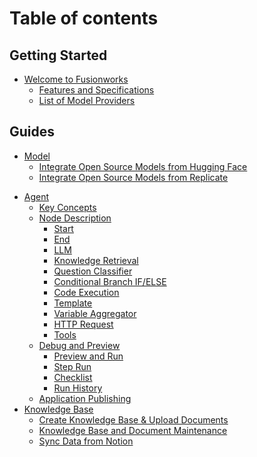 # Table of contents

## Getting Started

* [Welcome to Fusionworks](README.md)
  * [Features and Specifications](getting-started/readme/features-and-specifications.md)
  * [List of Model Providers](getting-started/readme/model-providers.md)
<!-- * [Cloud Services](getting-started/cloud.md) -->
<!-- * [Community Edition](getting-started/install-self-hosted/README.md)
  * [Deploy with Docker Compose](getting-started/install-self-hosted/docker-compose.md)
  * [Start with Local Source Code](getting-started/install-self-hosted/local-source-code.md)
  * [Start Frontend Docker Container Separately](getting-started/install-self-hosted/start-the-frontend-docker-container.md)
  * [Environment Variables Explanation](getting-started/install-self-hosted/environments.md)
  * [FAQs](getting-started/install-self-hosted/faqs.md) -->

## Guides

* [Model](guides/model-configuration/README.md)
  * [Integrate Open Source Models from Hugging Face](guides/model-configuration/hugging-face.md)
  * [Integrate Open Source Models from Replicate](guides/model-configuration/replicate.md)
<!-- * [Application Orchestration](guides/application-orchestrate/README.md)
  * [Create Application](guides/application-orchestrate/creating-an-application.md) -->
* [Agent](guides/agent/README.md)
  * [Key Concepts](guides/agent/key-concept.md)
  * [Node Description](guides/agent/node/README.md)
    * [Start](guides/agent/node/start.md)
    * [End](guides/agent/node/end.md)
    <!-- * [Direct Reply](guides/agent/node/answer.md) -->
    * [LLM](guides/agent/node/llm.md)
    * [Knowledge Retrieval](guides/agent/node/knowledge-retrieval.md)
    * [Question Classifier](guides/agent/node/question-classifier.md)
    * [Conditional Branch IF/ELSE](guides/agent/node/ifelse.md)
    * [Code Execution](guides/agent/node/code.md)
    * [Template](guides/agent/node/template.md)
    * [Variable Aggregator](guides/agent/node/variable-assigner.md)
    <!-- * [Iteration](guides/agent/node/iteration.md) -->
    <!-- * [Parameter Extraction](guides/agent/node/parameter-extractor.md) -->
    * [HTTP Request](guides/agent/node/http-request.md)
    * [Tools](guides/agent/node/tools.md)
  * [Debug and Preview](guides/agent/debug-and-preview/README.md)
    * [Preview and Run](guides/agent/debug-and-preview/yu-lan-yu-yun-hang.md)
    * [Step Run](guides/agent/debug-and-preview/step-run.md)
    <!-- * [Conversation/Run Logs](guides/agent/debug-and-preview/log.md) -->
    * [Checklist](guides/agent/debug-and-preview/checklist.md)
    * [Run History](guides/agent/debug-and-preview/history.md)
  * [Application Publishing](guides/agent/publish.md)
* [Knowledge Base](guides/knowledge-base/README.md)
  * [Create Knowledge Base & Upload Documents](guides/knowledge-base/create-knowledge-and-upload-documents.md)
  * [Knowledge Base and Document Maintenance](guides/knowledge-base/knowledge-and-documents-maintenance.md)
  <!-- * [Integrate Knowledge Base within Application](guides/knowledge-base/integrate-knowledge-within-application.md)
  * [Retrieval Test/Citation](guides/knowledge-base/retrieval-test-and-citation.md) -->
  * [Sync Data from Notion](guides/knowledge-base/sync-from-notion.md)
  <!-- * [Sync Data from Website](guides/knowledge-base/sync-from-website.md)
  * [Maintain Knowledge Base via API](guides/knowledge-base/maintain-dataset-via-api.md)
  * [External Data Tool](guides/knowledge-base/external-data-tool.md) -->
<!-- * [Tools](guides/tools/README.md)
  * [Quick Tool Integration](guides/tools/quick-tool-integration.md)
  * [Advanced Tool Integration](guides/tools/advanced-tool-integration.md)
  * [Tool Configuration](guides/tools/tool-configuration/README.md)
    * [StableDiffusion](guides/tools/tool-configuration/stable-diffusion.md)
    * [SearXNG](guides/tools/tool-configuration/searxng.md) -->
<!-- * [Publishing](guides/application-publishing/README.md)
  * [Launch Your Webapp Quickly](guides/application-publishing/launch-your-webapp-quickly/README.md)
    * [Web App Settings](guides/application-publishing/launch-your-webapp-quickly/web-app-settings.md)
    * [Text Generator Application](guides/application-publishing/launch-your-webapp-quickly/text-generator.md)
    * [Conversation Application](guides/application-publishing/launch-your-webapp-quickly/conversation-application.md)
  * [Embedding In Websites](guides/application-publishing/embedding-in-websites.md)
  * [Developing with APIs](guides/application-publishing/developing-with-apis.md)
  * [Re-develop Based on Frontend Templates](guides/application-publishing/based-on-frontend-templates.md) -->
<!-- * [Annotation](guides/biao-zhu/README.md)
  * [Logs and Annotation](guides/biao-zhu/logs.md)
  * [Annotation Reply](guides/biao-zhu/annotation-reply.md) -->
<!-- * [Monitoring](guides/monitoring/README.md)
  * [Data Analysis](guides/monitoring/analysis.md)
  * [Integrate External Ops Tools](guides/monitoring/integrate-external-ops-tools/README.md)
    * [Integrate LangSmith](guides/monitoring/integrate-external-ops-tools/integrate-langsmith.md)
    * [Integrate Langfuse](guides/monitoring/integrate-external-ops-tools/integrate-langfuse.md) -->
<!-- * [Extension](guides/extension/README.md)
  * [API-Based Extension](guides/extension/api-based-extension/README.md)
    * [External Data Tool](guides/extension/api-based-extension/external-data-tool.md)
    * [Deploy API Tools with Cloudflare Workers](guides/extension/api-based-extension/cloudflare-workers.md)
    * [Moderation](guides/extension/api-based-extension/moderation.md)
  * [Code-Based Extension](guides/extension/code-based-extension/README.md)
    * [External Data Tool](guides/extension/code-based-extension/external-data-tool.md)
    * [Moderation](guides/extension/code-based-extension/moderation.md) -->
<!-- * [Collaboration](guides/workspace/README.md)
  * [Discover](guides/workspace/app/README.md)
  * [Invite and Manage Members](guides/workspace/invite-and-manage-members.md)
* [Management](guides/management/README.md)
  * [Manage App](guides/management/manage-app.md) -->

<!-- ## Community

* [Seek Support](community/support.md)
* [Become a Contributor](community/contribution.md) -->

<!-- ## Development

* [Backend](development/backend/README.md)
  * [DifySandbox](development/backend/sandbox/README.md)
    * [Contribution Guide](development/backend/sandbox/contribution.md) -->

<!-- ## Learn More

* [Use Cases](learn-more/use-cases/README.md)
  * [Build a Notion AI Assistant](learn-more/use-cases/build-an-notion-ai-assistant.md)
  * [Create a MidJourney Prompt Bot with Fusionworks](learn-more/use-cases/create-a-midjourney-prompt-bot-with-fusionworks.md)
  * [Create an AI Chatbot with Business Data in Minutes](learn-more/use-cases/create-an-ai-chatbot-with-business-data-in-minutes.md)
* [Extended Reading](learn-more/extended-reading/README.md)
  * [What is LLMOps?](learn-more/extended-reading/what-is-llmops.md)
  * [Retrieval-Augmented Generation (RAG)](learn-more/extended-reading/retrieval-augment/README.md)
    * [Hybrid Search](learn-more/extended-reading/retrieval-augment/hybrid-search.md)
    * [Re-ranking](learn-more/extended-reading/retrieval-augment/rerank.md)
    * [Retrieval Modes](learn-more/extended-reading/retrieval-augment/retrieval.md)
* [FAQ](learn-more/faq/README.md)
  * [Self-Host Related](learn-more/faq/self-host-faq.md)
  * [LLM Configuration and Usage](learn-more/faq/use-llms-faq.md) -->

<!-- ## Policies

* [Open Source License](policies/open-source.md)
* [User Agreement](policies/agreement/README.md)
  * [Terms of Service](https://fusionworks.ai/terms)
  * [Privacy Policy](https://fusionworks.ai/privacy) -->
